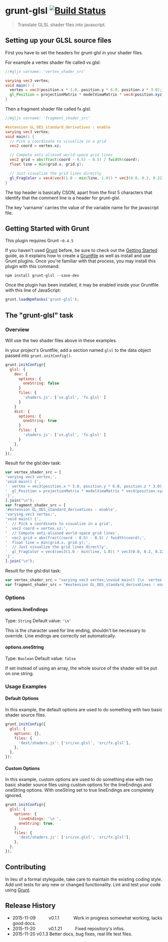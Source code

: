 # grunt-glsl [![Build Status](https://travis-ci.org/marcopompili/grunt-glsl.svg?branch=master)](https://travis-ci.org/marcopompili/grunt-glsl)

> Translate GLSL shader files into javascript.

## Setting up your GLSL source files

First you have to set the headers for grunt-glsl in your shader files.

For example a vertex shader file called vx.glsl:

```glsl
//#gljs varname: 'vertex_shader_src'

varying vec3 vertex;
void main() {
  vertex = vec3(position.x * 3.0, position.y * 6.0, position.z * 3.0);
  gl_Position = projectionMatrix * modelViewMatrix * vec4(position.xyz, 1.0);
}
```

Then a fragment shader file called fx.glsl:

```glsl
//#gljs varname: 'fragment_shader_src'

#extension GL_OES_standard_derivatives : enable
varying vec3 vertex;
void main() {
  // Pick a coordinate to visualize in a grid
  vec2 coord = vertex.xz;

  // Compute anti-aliased world-space grid lines
  vec2 grid = abs(fract(coord - 0.5) - 0.5) / fwidth(coord);
  float line = min(grid.x, grid.y);

  // Just visualize the grid lines directly
  gl_FragColor = vec4(vec3(1.0 - min(line, 1.0)) * vec3(0.0, 0.2, 0.22), 1.0);
}
```

The top header is basically CSON, apart from the first 5 characters that
identify that the comment line is a header for grunt-glsl.

The key 'varname' carries the value of the variable name for the javascript
file.

## Getting Started with Grunt

This plugin requires Grunt `~0.4.5`

If you haven't used [Grunt](http://gruntjs.com/) before, be sure to check out
the [Getting Started](http://gruntjs.com/getting-started) guide, as it explains
how to create a [Gruntfile](http://gruntjs.com/sample-gruntfile) as well as
install and use Grunt plugins. Once you're familiar with that process, you may
install this plugin with this command:

```shell
npm install grunt-glsl --save-dev
```

Once the plugin has been installed, it may be enabled inside your Gruntfile with
this line of JavaScript:

```js
grunt.loadNpmTasks('grunt-glsl');
```

## The "grunt-glsl" task

### Overview

Will use the two shader files above in these examples.

In your project's Gruntfile, add a section named `glsl` to the data
object passed into `grunt.initConfig()`.

```js
grunt.initConfig({
  glsl: {
    dev: {
      options: {
        oneString: false
      }
      files: {
        'shaders.js': ['vx.glsl', 'fx.glsl' ]
      }
    }
    dist: {
      options: {
        oneString: true
      }
      files: {
        'shaders.js': ['vx.glsl', 'fx.glsl' ]
      }
    },
  },
});
```

Result for the glsl:dev task:

```javascript
var vertex_shader_src = [
'varying vec3 vertex;',
'void main() {',
'  vertex = vec3(position.x * 3.0, position.y * 6.0, position.z * 3.0);',
'  gl_Position = projectionMatrix * modelViewMatrix * vec4(position.xyz, 1.0);',
'}',
].join("\n");
var fragment_shader_src = [
'#extension GL_OES_standard_derivatives : enable',
'varying vec3 vertex;',
'void main() {',
'  // Pick a coordinate to visualize in a grid',
'  vec2 coord = vertex.xz;',
'  // Compute anti-aliased world-space grid lines',
'  vec2 grid = abs(fract(coord - 0.5) - 0.5) / fwidth(coord);',
'  float line = min(grid.x, grid.y);',
'  // Just visualize the grid lines directly',
'  gl_FragColor = vec4(vec3(1.0 - min(line, 1.0)) * vec3(0.0, 0.2, 0.22), 1.0);',
'}',
].join("\n");
```

Result for the glsl:dist task:

```javascript
var vertex_shader_src = "varying vec3 vertex;\nvoid main() {\n  vertex = vec3(position.x * 3.0, position.y * 6.0, position.z * 3.0);\n  gl_Position = projectionMatrix * modelViewMatrix * vec4(position.xyz, 1.0);\n}\n";
var fragment_shader_src = "#extension GL_OES_standard_derivatives : enable\nvarying vec3 vertex;\nvoid main() {\n  // Pick a coordinate to visualize in a grid\n  vec2 coord = vertex.xz;\n  // Compute anti-aliased world-space grid lines\n  vec2 grid = abs(fract(coord - 0.5) - 0.5) / fwidth(coord);\n  float line = min(grid.x, grid.y);\n  // Just visualize the grid lines directly\n  gl_FragColor = vec4(vec3(1.0 - min(line, 1.0)) * vec3(0.0, 0.2, 0.22), 1.0);\n}\n";
```

### Options

#### options.lineEndings

Type: `String`
Default value: `'\n'`

This is the character used for line ending, shouldn't be necessary to override.
Line endings are correctly set automatically.

#### options.oneString

Type: `Boolean`
Default value: `false`

If set instead of using an array, the whole source of the shader will be put
on one string.

### Usage Examples

#### Default Options

In this example, the default options are used to do something with two basic
shader source files.

```js
grunt.initConfig({
  glsl: {
    options: {},
    files: {
      'dest/shaders.js': ['src/vx.glsl', 'src/fx.glsl'],
    },
  },
});
```

#### Custom Options

In this example, custom options are used to do something else with two basic
shader source files using custom options for the lineEndings and oneString
options. With oneString set to true lineEndings are completely ignored.

```js
grunt.initConfig({
  glsl: {
    options: {
      lineEndings: '\n ',
      oneString: true,
    },
    files: {
      'dest/shaders.js': ['src/vx.glsl', 'src/fx.glsl'],
    },
  },
});
```

## Contributing

In lieu of a formal styleguide, take care to maintain the existing coding style.
Add unit tests for any new or changed functionality. Lint and test your code
using [Grunt](http://gruntjs.com/).

## Release History

*   2015-11-09   v0.1.1    Work in progress somewhat working, lacks good docs.
*   2015-11-20   v0.1.21   Fixed repository's infos.
*   2015-11-20   v0.1.3    Better docs, bug fixes, real life test files.
